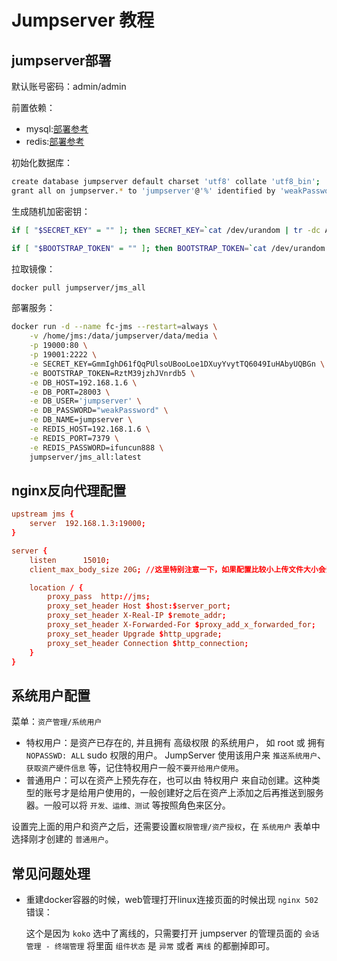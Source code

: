 # Jumpserver 教程

## jumpserver部署

默认账号密码：admin/admin

前置依赖：

* mysql:[部署参考](./mysql.md)
* redis:[部署参考](./redis.md)

初始化数据库：

```bash
create database jumpserver default charset 'utf8' collate 'utf8_bin';
grant all on jumpserver.* to 'jumpserver'@'%' identified by 'weakPassword';
```

生成随机加密密钥：

```bash
if [ "$SECRET_KEY" = "" ]; then SECRET_KEY=`cat /dev/urandom | tr -dc A-Za-z0-9 | head -c 50`; echo "SECRET_KEY=$SECRET_KEY" >> ~/.bashrc; echo $SECRET_KEY; else echo $SECRET_KEY; fi

if [ "$BOOTSTRAP_TOKEN" = "" ]; then BOOTSTRAP_TOKEN=`cat /dev/urandom | tr -dc A-Za-z0-9 | head -c 16`; echo "BOOTSTRAP_TOKEN=$BOOTSTRAP_TOKEN" >> ~/.bashrc; echo $BOOTSTRAP_TOKEN; else echo $BOOTSTRAP_TOKEN; fi
```

拉取镜像：

```bash
docker pull jumpserver/jms_all
```

部署服务：

```bash
docker run -d --name fc-jms --restart=always \
    -v /home/jms:/data/jumpserver/data/media \
    -p 19000:80 \
    -p 19001:2222 \
    -e SECRET_KEY=GmmIghD61fQqPUlsoUBooLoe1DXuyYvytTQ6049IuHAbyUQBGn \
    -e BOOTSTRAP_TOKEN=RztM39jzhJVnrdb5 \
    -e DB_HOST=192.168.1.6 \
    -e DB_PORT=28003 \
    -e DB_USER='jumpserver' \
    -e DB_PASSWORD="weakPassword" \
    -e DB_NAME=jumpserver \
    -e REDIS_HOST=192.168.1.6 \
    -e REDIS_PORT=7379 \
    -e REDIS_PASSWORD=ifuncun888 \
    jumpserver/jms_all:latest
```

## nginx反向代理配置

```conf
upstream jms {
    server  192.168.1.3:19000;
}

server {
    listen      15010;
    client_max_body_size 20G; //这里特别注意一下，如果配置比较小上传文件大小会受限制

    location / {
        proxy_pass  http://jms;
        proxy_set_header Host $host:$server_port;
        proxy_set_header X-Real-IP $remote_addr;
        proxy_set_header X-Forwarded-For $proxy_add_x_forwarded_for;
        proxy_set_header Upgrade $http_upgrade;
        proxy_set_header Connection $http_connection;
    }
}
```

## 系统用户配置

菜单：`资产管理/系统用户`

* 特权用户：是资产已存在的, 并且拥有 高级权限 的系统用户， 如 root 或 拥有 `NOPASSWD: ALL` sudo 权限的用户。 JumpServer 使用该用户来 `推送系统用户`、`获取资产硬件信息` 等，记住特权用户一般`不要开给用户使用`。
* 普通用户：可以在资产上预先存在，也可以由 特权用户 来自动创建。这种类型的账号才是给用户使用的，一般创建好之后在资产上添加之后再推送到服务器。一般可以将 `开发、运维、测试` 等按照角色来区分。

设置完上面的用户和资产之后，还需要设置`权限管理/资产授权`，在 `系统用户` 表单中选择刚才创建的 `普通用户`。


## 常见问题处理

* 重建docker容器的时候，web管理打开linux连接页面的时候出现 `nginx 502` 错误：

    这个是因为 `koko` 选中了离线的，只需要打开 jumpserver 的管理员面的 `会话管理 - 终端管理` 将里面 `组件状态` 是 `异常` 或者 `离线` 的都删掉即可。





